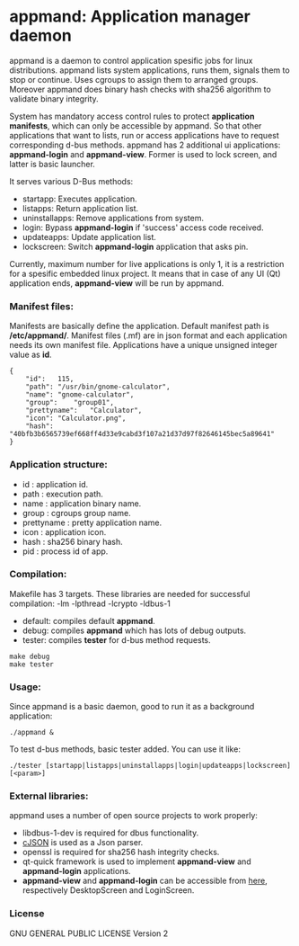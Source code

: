 # appmand: Application manager daemon

appmand is a daemon to control application spesific jobs for linux distributions. appmand lists system applications, runs them, signals them to stop or continue. Uses cgroups to assign them to arranged groups. Moreover appmand does binary hash checks with sha256 algorithm to validate binary integrity.

System has mandatory access control rules to protect **application manifests**, which can only be accessible by appmand. So that other applications that want to lists, run or access applications have to request corresponding d-bus methods. appmand has 2 additional ui applications: **appmand-login** and **appmand-view**. Former is used to lock screen, and latter is basic launcher.

It serves various D-Bus methods:
  - startapp: Executes application.
  - listapps: Return application list.
  - uninstallapps: Remove applications from system.
  - login: Bypass **appmand-login** if 'success' access code received.
  - updateapps: Update application list.
  - lockscreen: Switch **appmand-login** application that asks pin.

Currently, maximum number for live applications is only 1, it is a restriction for a spesific embedded linux project. It means that in case of any UI (Qt) application ends, **appmand-view** will be run by appmand. 

### Manifest files:
Manifests are basically define the application. Default manifest path is **/etc/appmand/**. Manifest files (<application-id>.mf) are in json format and each application needs its own manifest file. Applications have a unique unsigned integer value as **id**.
```
{
	"id":	115,
	"path":	"/usr/bin/gnome-calculator",
	"name":	"gnome-calculator",
	"group":	"group01",
	"prettyname":	"Calculator",
	"icon":	"Calculator.png",
	"hash":	"40bfb3b6565739ef668ff4d33e9cabd3f107a21d37d97f82646145bec5a89641"
}
```

### Application structure:
 * id           : application id.
 * path         : execution path.
 * name         : application binary name.
 * group        : cgroups group name.
 * prettyname   : pretty application name.
 * icon         : application icon.
 * hash         : sha256 binary hash.
 * pid          : process id of app.

### Compilation:
Makefile has 3 targets. These libraries are needed for successful compilation: -lm -lpthread -lcrypto -ldbus-1
 * default: compiles default **appmand**.
 * debug: compiles **appmand** which has lots of debug outputs.
 * tester: compiles **tester** for d-bus method requests.
```
make debug
make tester
```

### Usage:
Since appmand is a basic daemon, good to run it as a background application:
```
./appmand &
```
To test d-bus methods, basic tester added. You can use it like:
```
./tester [startapp|listapps|uninstallapps|login|updateapps|lockscreen] [<param>]
```

### External libraries: 
appmand uses a number of open source projects to work properly:
  - libdbus-1-dev is required for dbus functionality.
  - [cJSON] is used as a Json parser.
  - openssl is required for sha256 hash integrity checks.
  - qt-quick framework is used to implement **appmand-view** and **appmand-login** applications.
  - **appmand-view** and **appmand-login** can be accessible from [here][qt-apps], respectively DesktopScreen and LoginScreen.

### License
GNU GENERAL PUBLIC LICENSE Version 2


[cJSON]: <https://sourceforge.net/projects/cjson/>
[qt-apps]: <https://github.com/eckucukoglu/qt-applications>

